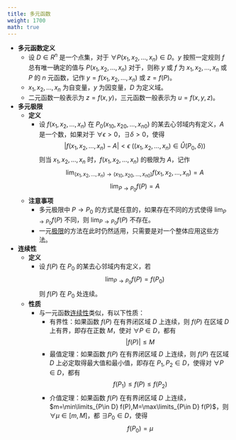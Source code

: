```yaml
---
title: 多元函数
weight: 1700
math: true
---
```


- **多元函数定义**
    - 设 $D\in R^n$ 是一个点集，对于 $\forall P(x_1,x_2,\dots,x_n)\in D$。$y$ 按照一定规则 $f$ 总有唯一确定的值与 $P(x_1,x_2,\dots,x_n)$ 对于，则称 $y$ 或 $f$ 为 $x_1,x_2,\dots,x_n$ 或 $P$ 的 $n$ 元函数，记作 $y=f(x_1,x_2,\dots,x_n)$ 或 $z=f(P)$。
    - $x_1,x_2,\dots,x_n$ 为自变量，$y$ 为因变量，$D$ 为定义域。
    - 二元函数一般表示为 $z=f(x,y)$，三元函数一般表示为 $u=f(x,y,z)$。
- **多元极限**
    - **定义**
        - 设 $f(x_1,x_2,\dots,x_n)$ 在 $P_0(x_{10},x_{20},\dots,x_{n0})$ 的某去心邻域内有定义，$A$ 是一个数，如果对于 $\forall \epsilon>0$，$\exists \delta>0$，使得
          $$
          |f(x_1,x_2,\dots,x_n)-A|<\epsilon\ \left((x_1,x_2,\dots,x_n)\in \mathring U(P_0, \delta)\right)
          $$
          则当 $x_1,x_2,\dots,x_n$ 时，$f(x_1,x_2,\dots,x_n)$ 的极限为 $A$，记作
          $$
          \lim_{(x_1,x_2,\dots,x_n)\to(x_{10},x_{20},\dots,x_{n0})} f(x_1,x_2,\dots,x_n)=A
          $$
          $$
          \lim_{P\to P_0} f(P)=A
          $$
    - **注意事项**
        - 多元极限中 $P\to P_0$ 的方式是任意的，如果存在不同的方式使得 $\lim_{P\to P_0} f(P)$ 不同，则 $\lim_{P\to P_0} f(P)$ 不存在。
        - 一元[极限](/docs/mathematics/calculus/limit)的方法在此时仍然适用，只需要是对一个整体应用这些方法。
- **连续性**
    - **定义**
        - 设 $f(P)$ 在 $P_0$ 的某去心邻域内有定义，若
          $$
          \lim_{P\to P_0} f(P)=f(P_0)
          $$
          则 $f(P)$ 在 $P_0$ 处连续。
    - **性质**
        - 与一元函数[连续性](/docs/mathematics/calculus/function#oi6fm3)类似，有以下性质：
            - 有界性：如果函数 $f(P)$ 在有界闭区域 $D$ 上连续，则 $f(P)$ 在区域 $D$ 上有界，即存在正数 $M$，使对 $\forall P\in D$，都有
              $$
              |f(P)|\le M
              $$
            - 最值定理：如果函数 $f(P)$ 在有界闭区域 $D$ 上连续，则 $f(P)$ 在区域 $D$ 上必定取得最大值和最小值，即存在 $P_1,P_2\in D$，使得对 $\forall P\in D$，都有
              $$
              f(P_1)\le f(P)\le f(P_2)
              $$
            - 介值定理：如果函数 $f(P)$ 在有界闭区域 $D$ 上连续，$m=\min\limits_{P\in D} f(P),M=\max\limits_{P\in D} f(P)$，则 $\forall \mu\in [m,M]$，都 $\exists P_0\in D$，使得
              $$
              f(P_0)=\mu
              $$

